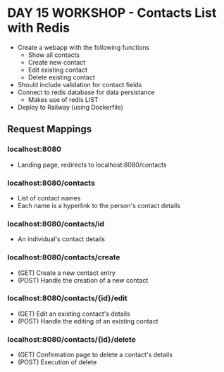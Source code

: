 # DAY 15 WORKSHOP - Contacts List with Redis
- Create a webapp with the following functions
  - Show all contacts
  - Create new contact
  - Edit existing contact
  - Delete existing contact
- Should include validation for contact fields
- Connect to redis database for data persistance
  - Makes use of redis LIST
- Deploy to Railway (using Dockerfile)

## Request Mappings
### localhost:8080
- Landing page, redirects to localhost:8080/contacts

### localhost:8080/contacts
- List of contact names
- Each name is a hyperlink to the person's contact details

### localhost:8080/contacts/id
- An individual's contact details

### localhost:8080/contacts/create
- (GET) Create a new contact entry
- (POST) Handle the creation of a new contact

### localhost:8080/contacts/{id}/edit
- (GET) Edit an existing contact's details
- (POST) Handle the editing of an existing contact

### localhost:8080/contacts/{id}/delete
- (GET) Confirmation page to delete a contact's details
- (POST) Execution of delete
